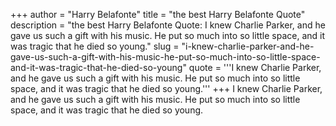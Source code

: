 +++
author = "Harry Belafonte"
title = "the best Harry Belafonte Quote"
description = "the best Harry Belafonte Quote: I knew Charlie Parker, and he gave us such a gift with his music. He put so much into so little space, and it was tragic that he died so young."
slug = "i-knew-charlie-parker-and-he-gave-us-such-a-gift-with-his-music-he-put-so-much-into-so-little-space-and-it-was-tragic-that-he-died-so-young"
quote = '''I knew Charlie Parker, and he gave us such a gift with his music. He put so much into so little space, and it was tragic that he died so young.'''
+++
I knew Charlie Parker, and he gave us such a gift with his music. He put so much into so little space, and it was tragic that he died so young.
